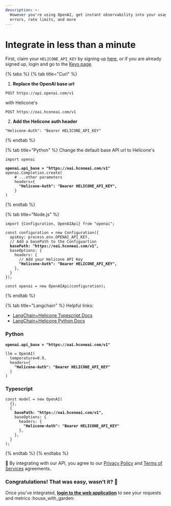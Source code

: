 ```yaml
---
description: >-
  However you're using OpenAI, get instant observability into your usage,
  errors, rate limits, and more
---
```


# Integrate in less than a minute

First, claim your `HELICONE_API_KEY` by signing up [here](https://www.helicone.ai/), or if you are already signed up, login and go to the [Keys page](https://www.helicone.ai/keys).&#x20;

{% tabs %}
{% tab title="Curl" %}
1. **Replace the OpenAI base url**

```url
POST https://api.openai.com/v1
```

with Helicone's

```
POST https://oai.hconeai.com/v1
```

2. **Add the Helicone auth header**

```
"Helicone-Auth": "Bearer HELICONE_API_KEY"
```
{% endtab %}

{% tab title="Python" %}
Change the default base API url to Helicone's



<pre class="language-python"><code class="lang-python">import openai

<strong>openai.api_base = "https://oai.hconeai.com/v1"
</strong>openai.Completion.create(
    # ...other parameters
    headers={
<strong>      "Helicone-Auth": "Bearer HELICONE_API_KEY",
</strong>    }
)
</code></pre>
{% endtab %}

{% tab title="Node.js" %}
<pre class="language-typescript"><code class="lang-typescript">import {Configuration, OpenAIApi} from "openai";

const configuration = new Configuration({
  apiKey: process.env.OPENAI_API_KEY,
  // Add a basePath to the Configuartion
<strong>  basePath: "https://oai.hconeai.com/v1",
</strong>  baseOptions: {
    headers: {
      // Add your Helicone API Key
<strong>      "Helicone-Auth": "Bearer HELICONE_API_KEY",
</strong>    },
  }
});

const openai = new OpenAIApi(configuration);
</code></pre>
{% endtab %}

{% tab title="Langchain" %}
Helpful links:

* [LangChain+Helicone Typescript Docs](https://hwchase17.github.io/langchainjs/docs/ecosystem/helicone/)
* [LangChain+Helicone Python Docs](https://langchain.readthedocs.io/en/latest/ecosystem/helicone.html)

### Python

<pre class="language-python"><code class="lang-python"><strong>openai.api_base = "https://oai.hconeai.com/v1"
</strong>
llm = OpenAI(
  temperature=0.9,
  headers={
<strong>    "Helicone-Auth": "Bearer HELICONE_API_KEY"
</strong>  }
)
</code></pre>

### Typescript

<pre class="language-typescript"><code class="lang-typescript">const model = new OpenAI(
  {},
  {
<strong>    basePath: "https://oai.hconeai.com/v1",
</strong>    baseOptions: {
      headers: {
<strong>        "Helicone-Auth": "Bearer HELICONE_API_KEY"
</strong>      },
    },
  }
);
</code></pre>
{% endtab %}
{% endtabs %}

📝 By integrating with our API, you agree to our [Privacy Policy](https://www.helicone.ai/privacy) and [Terms of Services](https://www.helicone.ai/terms) agreements.



### Congratulations! That was easy, wasn't it? 🙌

Once you've integrated, [**login to the web application**](https://www.helicone.ai/onboarding?step=2) to see your requests and metrics :house\_with\_garden:&#x20;



